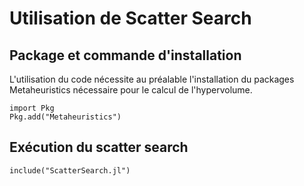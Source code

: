 # Utilisation de Scatter Search
## Package et commande d'installation
L'utilisation du code nécessite au préalable l'installation du packages Metaheuristics nécessaire pour le calcul de l'hypervolume.

    import Pkg
    Pkg.add("Metaheuristics")

## Exécution du scatter search    

    include("ScatterSearch.jl")


